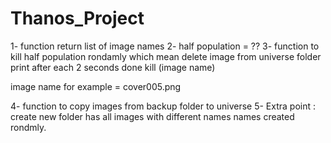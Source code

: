 # Thanos_Project
1- function return list of image names 
2- half population = ?? 
3- function to kill half population rondamly 
	which mean delete image from universe folder 
	print after each 2 seconds 
	done kill (image name)
	
image name for example = cover005.png
	
	
4- function to copy images from backup folder to universe 
5- Extra point :
	create new folder has all images with different names 
	names created rondmly.
